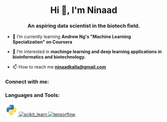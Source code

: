 <h1 align="center">Hi 👋, I'm Ninaad</h1>
<h3 align="center">An aspiring data scientist in the biotech field.</h3>

- 🌱 I’m currently learning **Andrew Ng's "Machine Learning Specialization" on Coursera**

- 👀 I’m interested in **machinge learning and deep learning applications in bioinformatics and biotechnology.**

- 📫 How to reach me **ninaadkalla@gmail.com**

<h3 align="left">Connect with me:</h3>
<p align="left">
</p>

<h3 align="left">Languages and Tools:</h3>
<p align="left"> <a href="https://www.python.org" target="_blank" rel="noreferrer"> <img src="https://raw.githubusercontent.com/devicons/devicon/master/icons/python/python-original.svg" alt="python" width="40" height="40"/> </a> <a href="https://scikit-learn.org/" target="_blank" rel="noreferrer"> <img src="https://upload.wikimedia.org/wikipedia/commons/0/05/Scikit_learn_logo_small.svg" alt="scikit_learn" width="40" height="40"/> </a> <a href="https://www.tensorflow.org" target="_blank" rel="noreferrer"> <img src="https://www.vectorlogo.zone/logos/tensorflow/tensorflow-icon.svg" alt="tensorflow" width="40" height="40"/> </a> </p>
